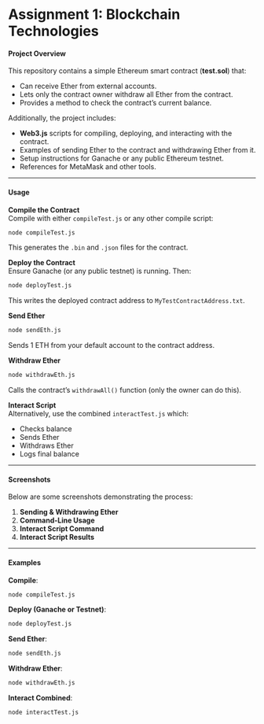 # Assignment 1: Blockchain Technologies

#### Project Overview
This repository contains a simple Ethereum smart contract (**test.sol**) that:
- Can receive Ether from external accounts.
- Lets only the contract owner withdraw all Ether from the contract.
- Provides a method to check the contract’s current balance.

Additionally, the project includes:
- **Web3.js** scripts for compiling, deploying, and interacting with the contract.
- Examples of sending Ether to the contract and withdrawing Ether from it.
- Setup instructions for Ganache or any public Ethereum testnet.
- References for MetaMask and other tools.

---

#### Usage

**Compile the Contract**  
Compile with either `compileTest.js` or any other compile script:
```bash
node compileTest.js
```
This generates the `.bin` and `.json` files for the contract.

**Deploy the Contract**  
Ensure Ganache (or any public testnet) is running. Then:
```bash
node deployTest.js
```
This writes the deployed contract address to `MyTestContractAddress.txt`.

**Send Ether**
```bash
node sendEth.js
```
Sends 1 ETH from your default account to the contract address.

**Withdraw Ether**
```bash
node withdrawEth.js
```
Calls the contract’s `withdrawAll()` function (only the owner can do this).

**Interact Script**  
Alternatively, use the combined `interactTest.js` which:
- Checks balance
- Sends Ether
- Withdraws Ether
- Logs final balance

---

#### Screenshots
Below are some screenshots demonstrating the process:

1. **Sending & Withdrawing Ether**  
2. **Command-Line Usage**  
3. **Interact Script Command**  
4. **Interact Script Results**  

---

#### Examples

**Compile**:
```bash
node compileTest.js
```

**Deploy (Ganache or Testnet)**:
```bash
node deployTest.js
```

**Send Ether**:
```bash
node sendEth.js
```

**Withdraw Ether**:
```bash
node withdrawEth.js
```

**Interact Combined**:
```bash
node interactTest.js
```
```
